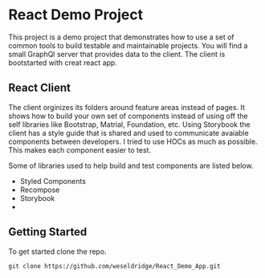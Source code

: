 # React Demo Project

This project is a demo project that demonstrates how to use a set of common tools to build testable and maintainable projects. You will find a small GraphQl server that provides data to the client. The client is bootstarted with creat react app.

## React Client

The client orginizes its folders around feature areas instead of pages. It shows how to build your own set of components instead of using off the self libraries like Bootstrap, Matrial, Foundation, etc. Using Storybook the client has a style guide that is shared and used to communicate avaiable components between developers. I tried to use HOCs as much as possible. This makes each component easier to test. 

Some of libraries used to help build and test components are listed below.

- Styled Components
- Recompose
- Storybook
- 


## Getting Started

To get started clone the repo.

```
git clone https://github.com/weseldridge/React_Demo_App.git
```
